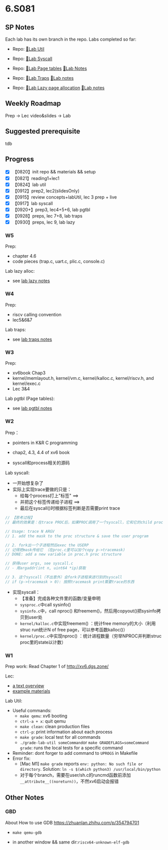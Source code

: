 # 6.S081

## SP Notes

Each lab has its own branch in the repo. Labs completed so far: 

- Repo: [🔗Lab Util](https://github.com/Flora025/6.S081/tree/util)

- Repo: [🔗Lab Syscall](https://github.com/Flora025/6.S081/tree/syscall)

- Repo: [🔗Lab Page tables](https://github.com/Flora025/6.S081/tree/pgtbl)                    [📒Lab Notes](https://github.com/Flora025/6.S081/blob/main/notes/lab3-pgtbl.md)

- Repo: [🔗Lab Traps](https://github.com/Flora025/6.S081/tree/traps)                               [📒Lab notes](https://github.com/Flora025/6.S081/blob/main/notes/lab4-traps.md)

- Repo: [🔗Lab Lazy page allocation](https://github.com/Flora025/6.S081/tree/lazy)     [📒Lab notes](https://github.com/Flora025/6.S081/blob/main/notes/lab5-lazy.md)


## Weekly Roadmap

Prep -> Lec video&slides -> Lab

## Suggested prerequisite

tdb

## Progress

- [x] 【0820】init repo && materials && setup
- [x] 【0821】reading1+lec1
- [x] 【0824】lab util
- [x] 【0912】prep2, lec2(slidesOnly)
- [x] 【0915】review concepts+labUtil, lec 3 prep + live
- [x] 【0917】lab syscall
- [x] 【0920+】prep3, lec4+5+6, lab pgtbl
- [x] 【0928】preps, lec 7+8, lab traps
- [x] 【0930】preps, lec 9, lab lazy

### W5

Prep:

- chapter 4.6
- code pieces (trap.c, uart.c, plic.c, console.c)

Lab lazy alloc:

- see [lab lazy notes](https://github.com/Flora025/6.S081/blob/main/notes/lab5-lazy.md)

### W4

Prep:

- riscv calling convention
- lec5&6&7

Lab traps:

- see [lab traps notes](https://github.com/Flora025/6.S081/blob/main/notes/lab4-traps.md)

### W3

Prep:

- xv6book Chap3
- kernel/memlayout.h, kernel/vm.c, kernel/kalloc.c, kernel/riscv.h, and kernel/exec.c
- Lec 3&4

Lab pgtbl (Page tables):

- see [lab pgtbl notes](https://github.com/Flora025/6.S081/blob/main/notes/lab3-pgtbl.md)
  

### W2

Prep：

- pointers in K&R C programming
- chap2, 4.3, 4.4 of xv6 book

- syscall和process相关的源码

Lab syscall:

- 一开始想复杂了
- 实际上实现trace要做的只是：
  - 给每个process打上"标签" ==> 
  - 并把这个标签传递给子进程 ==>  
  - 最后在syscall()时根据标签判断是否需要print trace

```c
// 【思考过程】
// 最终的效果是：在trace PROC后，如果PROC调用了一个syscall，它和它的child process都会print出要求的trace info

// Usage: trace N ARGV
// 1. add the mask to the proc structure & save the user program

// 2. fork出一个子进程然后exec the USERP
// 记得把mask传给它 （在proc.c里可以加个copy p->tracemask)
// DONE: add a new variable in proc.h proc structure

// 获得user args, see syscall.c
// - 用argaddr(int n, uint64 *ip)获取

// 3. 这个syscall（不出意外）会fork子进程来进行别的syscall
// if (p->tracemask > 0): 按照tracemask print需要trace的东西
```

- 实现syscall：
  - 【准备】完成各种文件里的函数/变量申明
  - `sysproc.c`中call sysinfo()
  - `sysinfo.c`中，call nproc() 和freemem()，然后用copyout()把sysinfo拷贝到user处
  - `kernel/kalloc.c`中实现freemem() ：统计free memory的大小（利用struc run统计N of free page，可以参考函数kalloc()）
  - `kernel/proc.c`中实现nproc() ：统计进程数量（穷举NPROC并判断struc proc里的state以计数）

### W1

Prep work: Read Chapter 1 of http://xv6.dgs.zone/

Lec:

- [a text overview](https://pdos.csail.mit.edu/6.828/2020/lec/l-overview.txt)
- [example materials](https://pdos.csail.mit.edu/6.828/2020/lec/l-overview/)

Lab Util:

- Useful commands:
  - `make qemu`: xv6 booting
  - `ctrl-a + x`: quit qemu
  - `make clean`: clean production files
  - `ctrl-p`: print information about each process
  - `make grade`: local test for all commands
  - `./grade-lab-util someCommand`or `make GRADEFLAGS=someCommand grade`: runs the local tests for a specific command
- Reminder: dont forger to add command to `UPROGS` in Makefile
- Error fix:
  - [Mac M1] `make grade` reports `env: python: No such file or directory`. Solution: `ln -s $(which python3) /usr/local/bin/python`
  - 对于每个branch，需要在user/sh.c的runcmd函数前添加`__attribute__((noreturn))`，不然xv6启动会报错

## Other Notes

### GBD

About How to use GDB https://zhuanlan.zhihu.com/p/354794701

- `make qemu-gdb`

- in another window && same dir:`riscv64-unknown-elf-gdb`